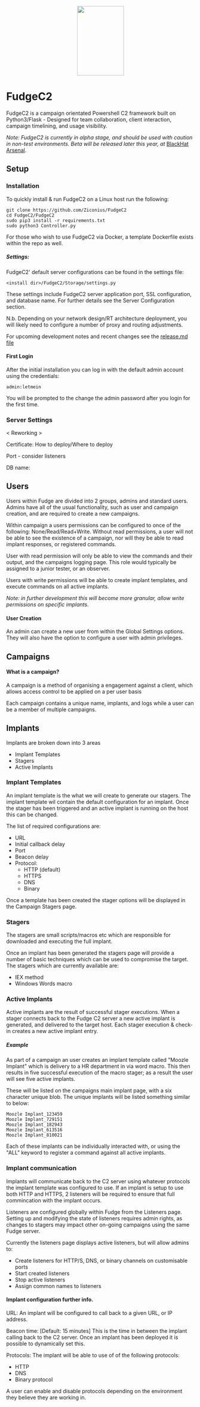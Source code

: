 <p align="center">
  <img width="125" height="186" src="https://github.com/Ziconius/Fudge/blob/master/FudgeC2/ServerApp/static/fudge.png">
</p>

# FudgeC2
FudgeC2 is a campaign orientated Powershell C2 framework built on Python3/Flask - Designed for team collaboration, client interaction, campaign timelining, and usage visibility. 

_Note: FudgeC2 is currently in alpha stage, and should be used with caution in non-test environments. Beta will be released later this year, at_ [BlackHat Arsenal](https://www.blackhat.com/us-19/arsenal/schedule/#fudge-a-collaborative-c2-framework-for-purple-teaming-16968). 

## Setup
### Installation

To quickly install & run FudgeC2 on a Linux host run the following:

```
git clone https://github.com/Ziconius/FudgeC2
cd FudgeC2/FudgeC2
sudo pip3 install -r requirements.txt
sudo python3 Controller.py
```

For those who wish to use FudgeC2 via Docker, a template Dockerfile exists within the repo as well.

##### Settings:

FudgeC2' default server configurations can be found in the settings file:

`<install dir>/FudgeC2/Storage/settings.py`

These settings include FudgeC2 server application port, SSL configuration, and database name. For further details see the Server Configuration section.

N.b. Depending on your network design/RT architecture deployment, you will likely need to configure a number of proxy and routing adjustments.

For upcoming development notes and recent changes see the [release.md file](/release.md)

#### First Login
After the initial installation you can log in with the default admin account using the credentials: 

```admin:letmein```

You will be prompted to the change the admin password after you login for the first time. 

### Server Settings

< Reworking >

Certificate: How to deploy/Where to deploy

Port - consider listeners

DB name:


## Users
Users within Fudge are divided into 2 groups, admins and standard users. Admins have all of the usual functionality, such as user and campaign creation, and are required to create a new campaigns.

Within campaign a users permissions can be configured to once of the following: None/Read/Read+Write. Without read permissions, a user will not be able to see the existence of a campaign, nor will they be able to read implant responses, or registered commands.

User with read permission will only be able to view the commands and their output, and the campaigns logging page. This role would typically be assigned to a junior tester, or an observer.

Users with write permissions will be able to create implant templates, and execute commands on all active implants.

_Note: in further development this will become more granular, allow write permissions on specific implants._

#### User Creation

An admin can create a new user from within the Global Settings options. They will also have the option to configure a user with admin privileges.


## Campaigns
#### What is a campaign?
A campaign is a method of organising a engagement against a client, which allows access control to be applied on a per user basis

Each campaign contains a unique name, implants, and logs while a user can be a member of multiple campaigns.


## Implants

Implants are broken down into 3 areas

* Implant Templates
* Stagers
* Active Implants

### Implant Templates
An implant template is the what we will create to generate our stagers. The implant template wil contain the default configuration for an implant. Once the stager has been triggered and an active implant is running on the host this can be changed.

The list of required configurations are:
* URL
* Initial callback delay
* Port
* Beacon delay
* Protocol:
  * HTTP (default)
  * HTTPS 
  * DNS
  * Binary
  
Once a template has been created the stager options will be displayed in the Campaign Stagers page.

### Stagers

The stagers are small scripts/macros etc which are responsible for downloaded and executing the full implant.

Once an implant has been generated the stagers page will provide a number of basic techniques which can be used to compromise the target. The stagers which are currently available are:

* IEX method
* Windows Words macro



### Active Implants

Active implants are the result of successful stager executions. When a stager connects back to the Fudge C2 server a new active implant is generated, and delivered to the target host. Each stager execution & check-in creates a new active implant entry.


##### _Example_
As part of a campaign an user creates an implant template called "Moozle Implant" which is delivery to a HR department in via word macro. This then results in five successful execution of the macro stager; as a result the user will see five active implants.
 
 These will be listed on the campaigns main implant page, with a six character unique blob. The unique implants will be listed something similar to below:

```
Moozle Implant_123459
Moozle Implant_729151
Moozle Implant_182943
Moozle Implant_613516
Moozle Implant_810021
```

Each of these implants can be individually interacted with, or using the "ALL" keyword to register a command against all active implants.

### Implant communication

Implants will communicate back to the C2 server using whatever protocols the implant template was configured to use. If an implant is setup to use both HTTP and HTTPS, 2 listeners will be required to ensure that full commincation with the implant occurs.

Listeners are configured globally within Fudge from the Listeners page. Setting up and modifying the state of listeners requires admin rights, as changes to stagers may impact other on-going campaigns using the same Fudge server.

Currently the listeners page displays active listeners, but will allow admins to:
 - Create listeners for HTTP/S, DNS, or binary channels on customisable ports
 - Start created listeners
 - Stop active listeners
 - Assign common names to listeners

#### Implant configuration further info.
URL: An implant will be configured to call back to a given URL, or IP address.

Beacon time: [Default: 15 minutes] This is the time in between the implant calling back to the C2 server. Once an implant has been deployed it is possible to dynamically set this.

Protocols: The implant will be able to use of of the following protocols:
* HTTP
* DNS 
* Binary protocol

A user can enable and disable protocols depending on the environment they believe they are working in.


